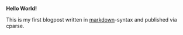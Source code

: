 **Hello World!**

This is my first blogpost written in [markdown](http://markdown.de/syntax/)-syntax and published via cparse.